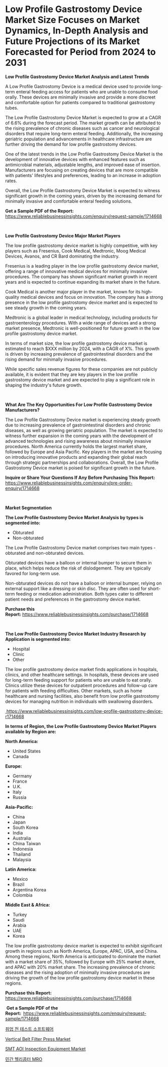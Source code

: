 <p><h1>Low Profile Gastrostomy Device Market Size Focuses on Market Dynamics, In-Depth Analysis and Future Projections of its Market Forecasted for Period from 2024 to 2031</h1></p><p><strong>Low Profile Gastrostomy Device Market Analysis and Latest Trends</strong></p>
<p><p>A Low Profile Gastrostomy Device is a medical device used to provide long-term enteral feeding access for patients who are unable to consume food orally. These devices are minimally invasive and provide a more discreet and comfortable option for patients compared to traditional gastrostomy tubes.</p><p>The Low Profile Gastrostomy Device Market is expected to grow at a CAGR of 6.6% during the forecast period. The market growth can be attributed to the rising prevalence of chronic diseases such as cancer and neurological disorders that require long-term enteral feeding. Additionally, the increasing geriatric population and advancements in healthcare infrastructure are further driving the demand for low profile gastrostomy devices.</p><p>One of the latest trends in the Low Profile Gastrostomy Device Market is the development of innovative devices with enhanced features such as antimicrobial materials, adjustable lengths, and improved ease of insertion. Manufacturers are focusing on creating devices that are more compatible with patients' lifestyles and preferences, leading to an increase in adoption rates.</p><p>Overall, the Low Profile Gastrostomy Device Market is expected to witness significant growth in the coming years, driven by the increasing demand for minimally invasive and comfortable enteral feeding solutions.</p></p>
<p><strong>Get a Sample PDF of the Report:&nbsp;</strong> <a href="https://www.reliablebusinessinsights.com/enquiry/request-sample/1714668">https://www.reliablebusinessinsights.com/enquiry/request-sample/1714668</a></p>
<p>&nbsp;</p>
<p><strong>Low Profile Gastrostomy Device Major Market Players</strong></p>
<p><p>The low profile gastrostomy device market is highly competitive, with key players such as Fresenius, Cook Medical, Medtronic, Moog Medical Devices, Avanos, and CR Bard dominating the industry. </p><p>Fresenius is a leading player in the low profile gastrostomy device market, offering a range of innovative medical devices for minimally invasive procedures. The company has shown significant market growth in recent years and is expected to continue expanding its market share in the future. </p><p>Cook Medical is another major player in the market, known for its high-quality medical devices and focus on innovation. The company has a strong presence in the low profile gastrostomy device market and is expected to see steady growth in the coming years.</p><p>Medtronic is a global leader in medical technology, including products for gastroenterology procedures. With a wide range of devices and a strong market presence, Medtronic is well-positioned for future growth in the low profile gastrostomy device market.</p><p>In terms of market size, the low profile gastrostomy device market is estimated to reach $XXX million by 2024, with a CAGR of X%. This growth is driven by increasing prevalence of gastrointestinal disorders and the rising demand for minimally invasive procedures.</p><p>While specific sales revenue figures for these companies are not publicly available, it is evident that they are key players in the low profile gastrostomy device market and are expected to play a significant role in shaping the industry's future growth.</p></p>
<p>&nbsp;</p>
<p><strong>What Are The Key Opportunities For Low Profile Gastrostomy Device Manufacturers?</strong></p>
<p><p>The Low Profile Gastrostomy Device market is experiencing steady growth due to increasing prevalence of gastrointestinal disorders and chronic diseases, as well as growing geriatric population. The market is expected to witness further expansion in the coming years with the development of advanced technologies and rising awareness about minimally invasive procedures. North America currently holds the largest market share, followed by Europe and Asia Pacific. Key players in the market are focusing on introducing innovative products and expanding their global reach through strategic partnerships and collaborations. Overall, the Low Profile Gastrostomy Device market is poised for significant growth in the future.</p></p>
<p><strong>Inquire or Share Your Questions If Any Before Purchasing This Report:</strong> <a href="https://www.reliablebusinessinsights.com/enquiry/pre-order-enquiry/1714668">https://www.reliablebusinessinsights.com/enquiry/pre-order-enquiry/1714668</a></p>
<p>&nbsp;</p>
<p><strong>Market Segmentation</strong></p>
<p><strong>The Low Profile Gastrostomy Device Market Analysis by types is segmented into:</strong></p>
<p><ul><li>Obturated</li><li>Non-obturated</li></ul></p>
<p><p>The Low Profile Gastrostomy Device market comprises two main types - obturated and non-obturated devices. </p><p>Obturated devices have a balloon or internal bumper to secure them in place, which helps reduce the risk of dislodgement. They are typically favored for long-term use. </p><p>Non-obturated devices do not have a balloon or internal bumper, relying on external support like a dressing or skin disc. They are often used for short-term feeding or medication administration. Both types cater to different patient needs and preferences in the gastrostomy device market.</p></p>
<p><strong>Purchase this Report:&nbsp;</strong><a href="https://www.reliablebusinessinsights.com/purchase/1714668">https://www.reliablebusinessinsights.com/purchase/1714668</a></p>
<p>&nbsp;</p>
<p><strong>The Low Profile Gastrostomy Device Market Industry Research by Application is segmented into:</strong></p>
<p><ul><li>Hospital</li><li>Clinic</li><li>Other</li></ul></p>
<p><p>The low profile gastrostomy device market finds applications in hospitals, clinics, and other healthcare settings. In hospitals, these devices are used for long-term feeding support for patients who are unable to eat orally. Clinics utilize these devices for outpatient procedures and follow-up care for patients with feeding difficulties. Other markets, such as home healthcare and nursing facilities, also benefit from low profile gastrostomy devices for managing nutrition in individuals with swallowing disorders.</p></p>
<p><a href="https://www.reliablebusinessinsights.com/low-profile-gastrostomy-device-r1714668">&nbsp;https://www.reliablebusinessinsights.com/low-profile-gastrostomy-device-r1714668</a></p>
<p><strong>In terms of Region, the Low Profile Gastrostomy Device Market Players available by Region are:</strong></p>
<p>
    <p> <strong> North America: </strong>
        <ul>
            <li>United States</li>
            <li>Canada</li>
        </ul>
        </p> 
    <p> <strong> Europe: </strong>
        <ul>
            <li>Germany</li>
            <li>France</li>
            <li>U.K.</li>
            <li>Italy</li>
            <li>Russia</li>
        </ul>
        </p> 
    <p> <strong> Asia-Pacific: </strong>
        <ul>
            <li>China</li>
            <li>Japan</li>
            <li>South Korea</li>
            <li>India</li>
            <li>Australia</li>
            <li>China Taiwan</li>
            <li>Indonesia</li>
            <li>Thailand</li>
            <li>Malaysia</li>
        </ul>
        </p> 
    <p> <strong> Latin America: </strong>
        <ul>
            <li>Mexico</li>
            <li>Brazil</li>
            <li>Argentina Korea</li>
            <li>Colombia</li>
        </ul>
        </p> 
    <p> <strong> Middle East & Africa: </strong>
        <ul>
            <li>Turkey</li>
            <li>Saudi</li>
            <li>Arabia</li>
            <li>UAE</li>
            <li>Korea</li>
        </ul>
    </p>
    </p>
<p><p>The low profile gastrostomy device market is expected to exhibit significant growth in regions such as North America, Europe, APAC, USA, and China. Among these regions, North America is anticipated to dominate the market with a market share of 35%, followed by Europe with 25% market share, and APAC with 20% market share. The increasing prevalence of chronic diseases and the rising adoption of minimally invasive procedures are driving the growth of the low profile gastrostomy device market in these regions.</p></p>
<p><strong>Purchase this Report: </strong><a href="https://www.reliablebusinessinsights.com/purchase/1714668">https://www.reliablebusinessinsights.com/purchase/1714668</a></p>
<p>&nbsp;<strong>Get a Sample PDF of the Report:&nbsp;&nbsp;</strong><a href="https://www.reliablebusinessinsights.com/enquiry/request-sample/1714668">https://www.reliablebusinessinsights.com/enquiry/request-sample/1714668</a></p>
<p><strong></strong></p>
<p><p><a href="https://github.com/AnthonyWratten/Market-Research-Report-List-1/blob/main/3441742180296.md">취업 전 테스트 소프트웨어</a></p><p><a href="https://github.com/sonuprakash1/Market-Research-Report-List-3/blob/main/vertical-belt-filter-press-market.md">Vertical Belt Filter Press Market</a></p><p><a href="https://github.com/Whitneyboyettebo9kiw7yr13/Market-Research-Report-List-3/blob/main/smt-aoi-inspection-equipment-market.md">SMT AOI Inspection Equipment Market</a></p><p><a href="https://github.com/airdroplover110/Market-Research-Report-List-1/blob/main/6397074180295.md">민간 헬리콥터 MRO</a></p></p>